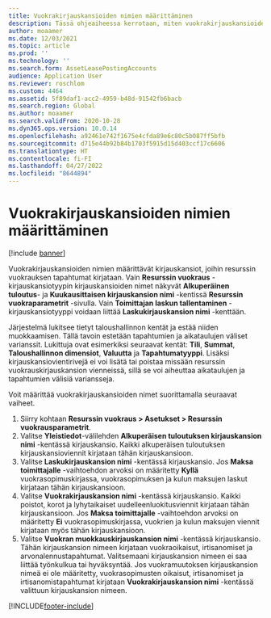 ```yaml
---
title: Vuokrakirjauskansioiden nimien määrittäminen
description: Tässä ohjeaiheessa kerrotaan, miten vuokrakirjauskansioiden nimet määritetään. Vuokrakirjauskansioiden nimien määrittävät kirjauskansiot, joihin resurssin vuokrauksen viennit kirjataan.
author: moaamer
ms.date: 12/03/2021
ms.topic: article
ms.prod: ''
ms.technology: ''
ms.search.form: AssetLeasePostingAccounts
audience: Application User
ms.reviewer: roschlom
ms.custom: 4464
ms.assetid: 5f89daf1-acc2-4959-b48d-91542fb6bacb
ms.search.region: Global
ms.author: moaamer
ms.search.validFrom: 2020-10-28
ms.dyn365.ops.version: 10.0.14
ms.openlocfilehash: a92461e742f1675e4cfda89e6c80c5b087ff5bfb
ms.sourcegitcommit: d715e44b92b84b1703f5915d15d403ccf17c6606
ms.translationtype: HT
ms.contentlocale: fi-FI
ms.lasthandoff: 04/27/2022
ms.locfileid: "8644894"
---
```

# <a name="set-up-lease-journal-names"></a>Vuokrakirjauskansioiden nimien määrittäminen

[!include [banner](../includes/banner.md)]


Vuokrakirjauskansioiden nimien määrittävät kirjauskansiot, joihin resurssin vuokrauksen tapahtumat kirjataan. Vain **Resurssin vuokraus** -kirjauskansiotyypin kirjauskansioiden nimet näkyvät **Alkuperäinen tuloutus**- ja **Kuukausittaisen kirjauskansion nimi** -kentissä **Resurssin vuokraparametrit** -sivulla. Vain **Toimittajan laskun tallentaminen** -kirjauskansiotyyppi voidaan liittää **Laskukirjauskansion nimi** -kenttään.

Järjestelmä lukitsee tietyt taloushallinnon kentät ja estää niiden muokkaamisen. Tällä tavoin estetään tapahtumien ja aikataulujen väliset varianssit. Lukittuja ovat esimerkiksi seuraavat kentät: **Tili**, **Summat**, **Taloushallinnon dimensiot**, **Valuutta** ja **Tapahtumatyyppi**. Lisäksi kirjauskansiovientirivejä ei voi lisätä tai poistaa missään resurssin vuokrauskirjauskansion vienneissä, sillä se voi aiheuttaa aikataulujen ja tapahtumien välisiä variansseja.


Voit määrittää vuokrakirjauskansioiden nimet suorittamalla seuraavat vaiheet.

1. Siirry kohtaan **Resurssin vuokraus \> Asetukset \> Resurssin vuokrausparametrit**.
2. Valitse **Yleistiedot**-välilehden **Alkuperäisen tuloutuksen kirjauskansion nimi** -kentässä kirjauskansio. Kaikki alkuperäisen tuloutuksen kirjauskansioviennit kirjataan tähän kirjauskansioon.
3. Valitse **Laskukirjauskansion nimi** -kentässä kirjauskansio. Jos **Maksa toimittajalle** -vaihtoehdon arvoksi on määritetty **Kyllä** vuokrasopimuskirjassa, vuokrasopimuksen ja kulun maksujen laskut kirjataan tähän kirjauskansioon.
4. Valitse **Vuokrakirjauskansion nimi** -kentässä kirjauskansio. Kaikki poistot, korot ja lyhytaikaiset uudelleenluokitusviennit kirjataan tähän kirjauskansioon. Jos **Maksa toimittajalle** -vaihtoehdon arvoksi on määritetty **Ei** vuokrasopimuskirjassa, vuokrien ja kulun maksujen viennit kirjataan myös tähän kirjauskansioon.
5. Valitse **Vuokran muokkauskirjauskansion nimi** -kentässä kirjauskansio. Tähän kirjauskansion nimeen kirjataan vuokraoikaisut, irtisanomiset ja arvonalennustapahtumat. Valitsemaani kirjauskansion nimeen ei saa liittää työnkulkua tai hyväksyntää. Jos vuokramuutoksen kirjauskansion nimeä ei ole määritetty, vuokrasopimusten oikaisut, irtisanomiset ja irtisanomistapahtumat kirjataan **Vuokrakirjauskansion nimi** -kentässä valittuun kirjauskansion nimeen. 


[!INCLUDE[footer-include](../../includes/footer-banner.md)]
